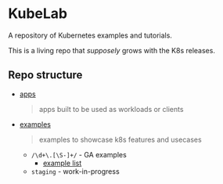 # KubeLab

A repository of Kubernetes examples and tutorials.

This is a living repo that _supposely_ grows with the K8s releases.

## Repo structure

* [apps](apps)
  > apps built to be used as workloads or clients

* [examples](examples)
  > examples to showcase k8s features and usecases
  * `/\d+\.[\S-]+/` - GA examples
    * [example list](examples.md)
  * `staging` - work-in-progress